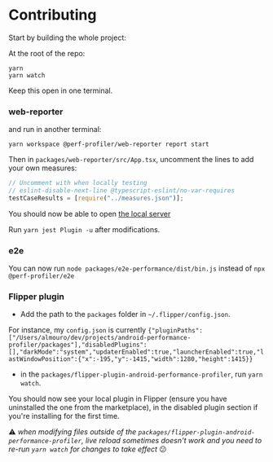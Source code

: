 # Contributing

Start by building the whole project:

At the root of the repo:

```
yarn
yarn watch
```

Keep this open in one terminal.

### web-reporter

and run in another terminal:

```
yarn workspace @perf-profiler/web-reporter report start
```

Then in `packages/web-reporter/src/App.tsx`, uncomment the lines to add your own measures:

```ts
// Uncomment with when locally testing
// eslint-disable-next-line @typescript-eslint/no-var-requires
testCaseResults = [require("../measures.json")];
```

You should now be able to open [the local server](http://localhost:1234/)

Run `yarn jest Plugin -u` after modifications.

### e2e

You can now run `node packages/e2e-performance/dist/bin.js` instead of `npx @perf-profiler/e2e`

### Flipper plugin

- Add the path to the `packages` folder in `~/.flipper/config.json`.

For instance, my `config.json` is currently
`{"pluginPaths":["/Users/almouro/dev/projects/android-performance-profiler/packages"],"disabledPlugins":[],"darkMode":"system","updaterEnabled":true,"launcherEnabled":true,"lastWindowPosition":{"x":-195,"y":-1415,"width":1280,"height":1415}}`

- in the `packages/flipper-plugin-android-performance-profiler`, run `yarn watch`.

You should now see your local plugin in Flipper (ensure you have uninstalled the one from the marketplace), in the disabled plugin section if you're installing for the first time.

⚠️ _when modifying files outside of the `packages/flipper-plugin-android-performance-profiler`, live reload sometimes doesn't work and you need to re-run `yarn watch` for changes to take effect_ 😕
